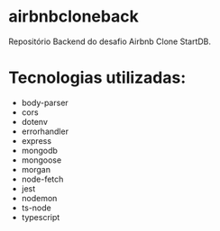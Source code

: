 # airbnbcloneback
Repositório Backend do desafio Airbnb Clone StartDB.

# Tecnologias utilizadas:
- body-parser
- cors
- dotenv
- errorhandler
- express
- mongodb
- mongoose
- morgan
- node-fetch
- jest
- nodemon
- ts-node
- typescript
